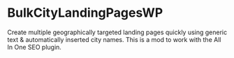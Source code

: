BulkCityLandingPagesWP
======================

Create multiple geographically targeted landing pages quickly using generic text &amp; automatically inserted city names.  This is a mod to work with the All In One SEO plugin.

